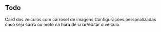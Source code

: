 ## Todo

Card dos veiculos com carrosel de imagens
Configurações personalizadas caso seja carro ou moto na hora de criar/editar o veiculo
